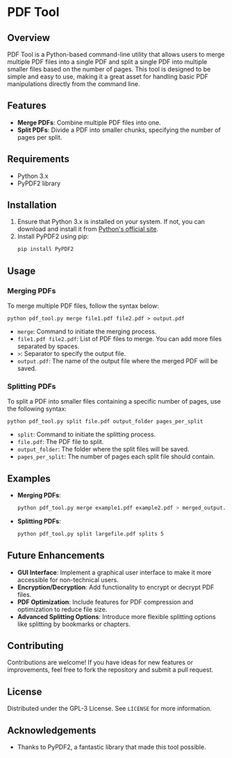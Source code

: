 # PDF Tool

## Overview
PDF Tool is a Python-based command-line utility that allows users to merge multiple PDF files into a single PDF and split a single PDF into multiple smaller files based on the number of pages. This tool is designed to be simple and easy to use, making it a great asset for handling basic PDF manipulations directly from the command line.

## Features
- **Merge PDFs**: Combine multiple PDF files into one.
- **Split PDFs**: Divide a PDF into smaller chunks, specifying the number of pages per split.

## Requirements
- Python 3.x
- PyPDF2 library

## Installation
1. Ensure that Python 3.x is installed on your system. If not, you can download and install it from [Python's official site](https://www.python.org/downloads/).
2. Install PyPDF2 using pip:
   ```bash
   pip install PyPDF2
   ```

## Usage

### Merging PDFs
To merge multiple PDF files, follow the syntax below:
```
python pdf_tool.py merge file1.pdf file2.pdf > output.pdf
```
- `merge`: Command to initiate the merging process.
- `file1.pdf file2.pdf`: List of PDF files to merge. You can add more files separated by spaces.
- `>`: Separator to specify the output file.
- `output.pdf`: The name of the output file where the merged PDF will be saved.

### Splitting PDFs
To split a PDF into smaller files containing a specific number of pages, use the following syntax:
```
python pdf_tool.py split file.pdf output_folder pages_per_split
```
- `split`: Command to initiate the splitting process.
- `file.pdf`: The PDF file to split.
- `output_folder`: The folder where the split files will be saved.
- `pages_per_split`: The number of pages each split file should contain.

## Examples
- **Merging PDFs**:
  ```bash
  python pdf_tool.py merge example1.pdf example2.pdf > merged_output.pdf
  ```
- **Splitting PDFs**:
  ```bash
  python pdf_tool.py split largefile.pdf splits 5
  ```

## Future Enhancements
- **GUI Interface**: Implement a graphical user interface to make it more accessible for non-technical users.
- **Encryption/Decryption**: Add functionality to encrypt or decrypt PDF files.
- **PDF Optimization**: Include features for PDF compression and optimization to reduce file size.
- **Advanced Splitting Options**: Introduce more flexible splitting options like splitting by bookmarks or chapters.

## Contributing
Contributions are welcome! If you have ideas for new features or improvements, feel free to fork the repository and submit a pull request.

## License
Distributed under the GPL-3 License. See `LICENSE` for more information.

## Acknowledgements
- Thanks to PyPDF2, a fantastic library that made this tool possible.


